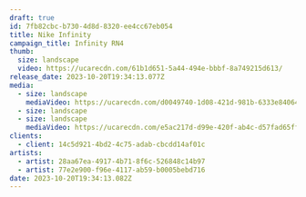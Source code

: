 ```yaml
---
draft: true
id: 7fb82cbc-b730-4d8d-8320-ee4cc67eb054
title: Nike Infinity
campaign_title: I﻿nfinity RN4
thumb:
  size: landscape
  video: https://ucarecdn.com/61b1d651-5a44-494e-bbbf-8a749215d613/
release_date: 2023-10-20T19:34:13.077Z
media:
  - size: landscape
    mediaVideo: https://ucarecdn.com/d0049740-1d08-421d-981b-6333e84064e4/
  - size: landscape
  - size: landscape
    mediaVideo: https://ucarecdn.com/e5ac217d-d99e-420f-ab4c-d57fad65ff12/
clients:
  - client: 14c5d921-4bd2-4c75-adab-cbcdd14af01c
artists:
  - artist: 28aa67ea-4917-4b71-8f6c-526848c14b97
  - artist: 77e2e900-f96e-4117-ab59-b0005bebd716
date: 2023-10-20T19:34:13.082Z
---
```

